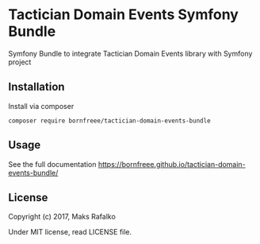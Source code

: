 Tactician Domain Events Symfony Bundle
======================================

Symfony Bundle to integrate Tactician Domain Events library with Symfony project

Installation
------------

Install via composer

```
composer require bornfreee/tactician-domain-events-bundle
```

Usage
-----

See the full documentation https://bornfreee.github.io/tactician-domain-events-bundle/

License
-------

Copyright (c) 2017, Maks Rafalko

Under MIT license, read LICENSE file.
